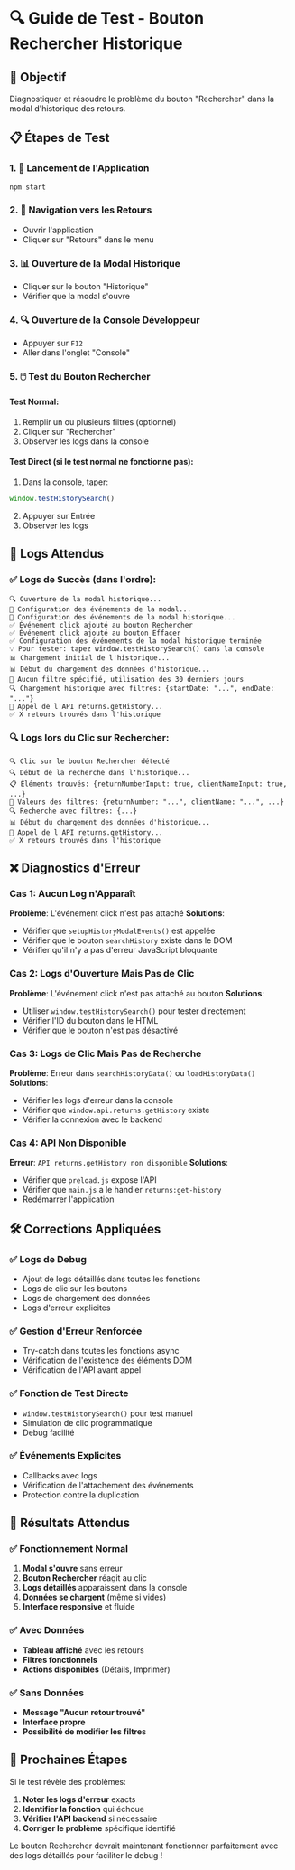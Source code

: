 # 🔍 Guide de Test - Bouton Rechercher Historique

## 🎯 Objectif
Diagnostiquer et résoudre le problème du bouton "Rechercher" dans la modal d'historique des retours.

## 📋 Étapes de Test

### 1. 🚀 Lancement de l'Application
```bash
npm start
```

### 2. 📄 Navigation vers les Retours
- Ouvrir l'application
- Cliquer sur "Retours" dans le menu

### 3. 📊 Ouverture de la Modal Historique
- Cliquer sur le bouton "Historique"
- Vérifier que la modal s'ouvre

### 4. 🔍 Ouverture de la Console Développeur
- Appuyer sur `F12`
- Aller dans l'onglet "Console"

### 5. 🖱️ Test du Bouton Rechercher

#### Test Normal:
1. Remplir un ou plusieurs filtres (optionnel)
2. Cliquer sur "Rechercher"
3. Observer les logs dans la console

#### Test Direct (si le test normal ne fonctionne pas):
1. Dans la console, taper:
```javascript
window.testHistorySearch()
```
2. Appuyer sur Entrée
3. Observer les logs

## 📝 Logs Attendus

### ✅ Logs de Succès (dans l'ordre):
```
🔍 Ouverture de la modal historique...
🔧 Configuration des événements de la modal...
🔧 Configuration des événements de la modal historique...
✅ Événement click ajouté au bouton Rechercher
✅ Événement click ajouté au bouton Effacer
✅ Configuration des événements de la modal historique terminée
💡 Pour tester: tapez window.testHistorySearch() dans la console
📊 Chargement initial de l'historique...
📊 Début du chargement des données d'historique...
📅 Aucun filtre spécifié, utilisation des 30 derniers jours
🔍 Chargement historique avec filtres: {startDate: "...", endDate: "..."}
📡 Appel de l'API returns.getHistory...
✅ X retours trouvés dans l'historique
```

### 🔍 Logs lors du Clic sur Rechercher:
```
🔍 Clic sur le bouton Rechercher détecté
🔍 Début de la recherche dans l'historique...
📋 Éléments trouvés: {returnNumberInput: true, clientNameInput: true, ...}
📝 Valeurs des filtres: {returnNumber: "...", clientName: "...", ...}
🔍 Recherche avec filtres: {...}
📊 Début du chargement des données d'historique...
📡 Appel de l'API returns.getHistory...
✅ X retours trouvés dans l'historique
```

## ❌ Diagnostics d'Erreur

### Cas 1: Aucun Log n'Apparaît
**Problème**: L'événement click n'est pas attaché
**Solutions**:
- Vérifier que `setupHistoryModalEvents()` est appelée
- Vérifier que le bouton `searchHistory` existe dans le DOM
- Vérifier qu'il n'y a pas d'erreur JavaScript bloquante

### Cas 2: Logs d'Ouverture Mais Pas de Clic
**Problème**: L'événement click n'est pas attaché au bouton
**Solutions**:
- Utiliser `window.testHistorySearch()` pour tester directement
- Vérifier l'ID du bouton dans le HTML
- Vérifier que le bouton n'est pas désactivé

### Cas 3: Logs de Clic Mais Pas de Recherche
**Problème**: Erreur dans `searchHistoryData()` ou `loadHistoryData()`
**Solutions**:
- Vérifier les logs d'erreur dans la console
- Vérifier que `window.api.returns.getHistory` existe
- Vérifier la connexion avec le backend

### Cas 4: API Non Disponible
**Erreur**: `API returns.getHistory non disponible`
**Solutions**:
- Vérifier que `preload.js` expose l'API
- Vérifier que `main.js` a le handler `returns:get-history`
- Redémarrer l'application

## 🛠️ Corrections Appliquées

### ✅ Logs de Debug
- Ajout de logs détaillés dans toutes les fonctions
- Logs de clic sur les boutons
- Logs de chargement des données
- Logs d'erreur explicites

### ✅ Gestion d'Erreur Renforcée
- Try-catch dans toutes les fonctions async
- Vérification de l'existence des éléments DOM
- Vérification de l'API avant appel

### ✅ Fonction de Test Directe
- `window.testHistorySearch()` pour test manuel
- Simulation de clic programmatique
- Debug facilité

### ✅ Événements Explicites
- Callbacks avec logs
- Vérification de l'attachement des événements
- Protection contre la duplication

## 🎯 Résultats Attendus

### ✅ Fonctionnement Normal
1. **Modal s'ouvre** sans erreur
2. **Bouton Rechercher** réagit au clic
3. **Logs détaillés** apparaissent dans la console
4. **Données se chargent** (même si vides)
5. **Interface responsive** et fluide

### ✅ Avec Données
- **Tableau affiché** avec les retours
- **Filtres fonctionnels**
- **Actions disponibles** (Détails, Imprimer)

### ✅ Sans Données
- **Message "Aucun retour trouvé"**
- **Interface propre**
- **Possibilité de modifier les filtres**

## 🚀 Prochaines Étapes

Si le test révèle des problèmes:

1. **Noter les logs d'erreur** exacts
2. **Identifier la fonction** qui échoue
3. **Vérifier l'API backend** si nécessaire
4. **Corriger le problème** spécifique identifié

Le bouton Rechercher devrait maintenant fonctionner parfaitement avec des logs détaillés pour faciliter le debug !
